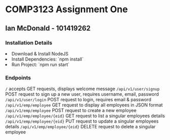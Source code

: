 # COMP3123 Assignment One
## Ian McDonald - 101419262

### Installation Details
<li>Download & Install NodeJS</li>
<li>Install Dependencies: `npm install`</li>
<li>Run Project: `npm run start`</li>

### Endpoints
`/` accepts GET requests, displays welcome message
`/api/v1/user/signup` POST request to sign up a new user, requires username, email, password
`/api/v1/user/login` POST request to login, requires email & password
`/api/v1/emp/employee` GET request to display all employees in JSON format
`/api/v1/emp/employee` POST request to create a new employee
`/api/v1/emp/employee/{eid}` GET request to list a singular employees details
`/api/v1/emp/employee/{eid}` PUT request to update a singular employees details
`/api/v1/emp/employee/{eid}` DELETE request to delete a singular employee
